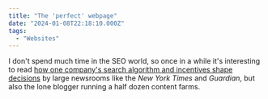 ```yaml
---
title: "The 'perfect' webpage"
date: "2024-01-08T22:18:10.000Z"
tags: 
  - "Websites"
---
```


I don't spend much time in the SEO world, so once in a while it's interesting to read [how one company's search algorithm and incentives shape decisions](https://www.theverge.com/c/23998379/google-search-seo-algorithm-webpage-optimization) by large newsrooms like the _New York Times_ and _Guardian_, but also the lone blogger running a half dozen content farms.
